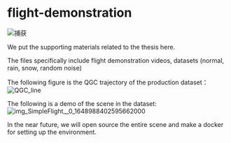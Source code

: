 # flight-demonstration

![捕获](https://user-images.githubusercontent.com/49911054/168271824-7239f39f-de18-46b4-b406-7ea9518c3976.PNG)

We put the supporting materials related to the thesis here.


The files specifically include flight demonstration videos, datasets (normal, rain, snow, random noise)


The following figure is the QGC trajectory of the production dataset：
![QGC_line](https://user-images.githubusercontent.com/49911054/165516798-82775713-659b-4d92-93c5-eab768555d22.png)

The following is a demo of the scene in the dataset:
![img_SimpleFlight__0_1648988402595662000](https://user-images.githubusercontent.com/49911054/165517961-cbb48d65-2e55-46d5-a014-f3e4fbbdd1a3.png)

In the near future,  we will open source the entire scene and make a docker for setting up the environment.
